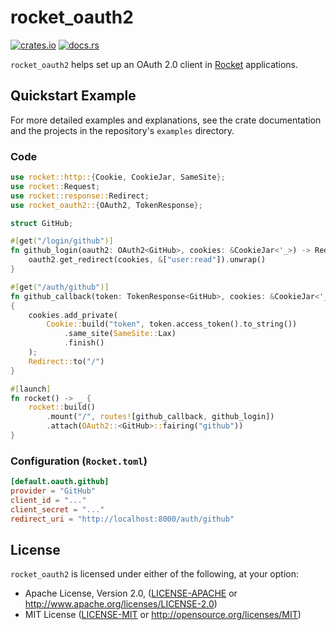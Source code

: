 # rocket_oauth2

[![crates.io](http://img.shields.io/crates/v/rocket_oauth2)](https://crates.io/crates/rocket_oauth2)
[![docs.rs](https://docs.rs/rocket_oauth2/badge.svg)](https://docs.rs/rocket_oauth2/)

`rocket_oauth2` helps set up an OAuth 2.0 client in [Rocket](https://rocket.rs)
applications.

## Quickstart Example

For more detailed examples and explanations, see the crate documentation and the
projects in the repository's `examples` directory.

### Code

```rust
use rocket::http::{Cookie, CookieJar, SameSite};
use rocket::Request;
use rocket::response::Redirect;
use rocket_oauth2::{OAuth2, TokenResponse};

struct GitHub;

#[get("/login/github")]
fn github_login(oauth2: OAuth2<GitHub>, cookies: &CookieJar<'_>) -> Redirect {
    oauth2.get_redirect(cookies, &["user:read"]).unwrap()
}

#[get("/auth/github")]
fn github_callback(token: TokenResponse<GitHub>, cookies: &CookieJar<'_>) -> Redirect
{
    cookies.add_private(
        Cookie::build("token", token.access_token().to_string())
            .same_site(SameSite::Lax)
            .finish()
    );
    Redirect::to("/")
}

#[launch]
fn rocket() -> _ {
    rocket::build()
        .mount("/", routes![github_callback, github_login])
        .attach(OAuth2::<GitHub>::fairing("github"))
}
```

### Configuration (`Rocket.toml`)

```toml
[default.oauth.github]
provider = "GitHub"
client_id = "..."
client_secret = "..."
redirect_uri = "http://localhost:8000/auth/github"
```

## License

`rocket_oauth2` is licensed under either of the following, at your option:

 * Apache License, Version 2.0, ([LICENSE-APACHE](LICENSE-APACHE) or http://www.apache.org/licenses/LICENSE-2.0)
 * MIT License ([LICENSE-MIT](LICENSE-MIT) or http://opensource.org/licenses/MIT)
